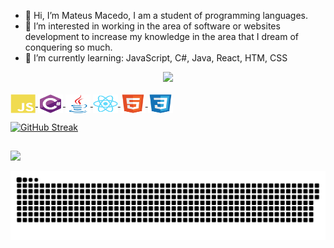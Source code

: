 - 👋 Hi, I’m Mateus Macedo, I am a student of programming languages.
- 👀 I’m interested in working in the area of software or websites development to increase my knowledge in the area that I dream of conquering so much.
- 🌱 I’m currently learning: JavaScript, C#, Java, React, HTM, CSS

<div align="center">
  <a href="https://github.com/Mateusfdsm1">
  <img height="180em" src="https://github-readme-stats.vercel.app/api?username=Mateusfdsm1&show_icons=true&theme=dark&include_all_commits=true&count_private=true"/>
</div>
<div style="display: inline_block"><br>
  <img align="center" alt="Mateus-Js" height="30" width="40" src="https://raw.githubusercontent.com/devicons/devicon/master/icons/javascript/javascript-plain.svg">
  <img align="center" alt="Mateus-Csharp" height="30" width="40" src="https://raw.githubusercontent.com/devicons/devicon/master/icons/csharp/csharp-original.svg">
  <img align="center" alt="Mateus-Java" height="30" width="40" src="https://raw.githubusercontent.com/devicons/devicon/master/icons/java/java-original.svg">
  <img align="center" alt="Mateus-React" height="30" width="40" src="https://raw.githubusercontent.com/devicons/devicon/master/icons/react/react-original.svg">
  <img align="center" alt="Mateus-HTML" height="30" width="40" src="https://raw.githubusercontent.com/devicons/devicon/master/icons/html5/html5-original.svg">
  <img align="center" alt="Mateus-CSS" height="30" width="40" src="https://raw.githubusercontent.com/devicons/devicon/master/icons/css3/css3-original.svg">
  
  [![GitHub Streak](https://streak-stats.demolab.com?user=Mateusfdsm1&theme=dracula&date_format=j%20M%5B%20Y%5D)](https://git.io/streak-stats)
  </div>
  
  ##
  <a href="https://www.linkedin.com/in/mateus-macedo-76a90920a/" target="_blank"><img src="https://img.shields.io/badge/-LinkedIn-%230077B5?style=for-the-badge&logo=linkedin&logoColor=white" target="_blank"></a>
  
  ![Snake animation](https://github.com/Mateusfdsm1/Mateusfdsm1/blob/output/github-contribution-grid-snake.svg)
